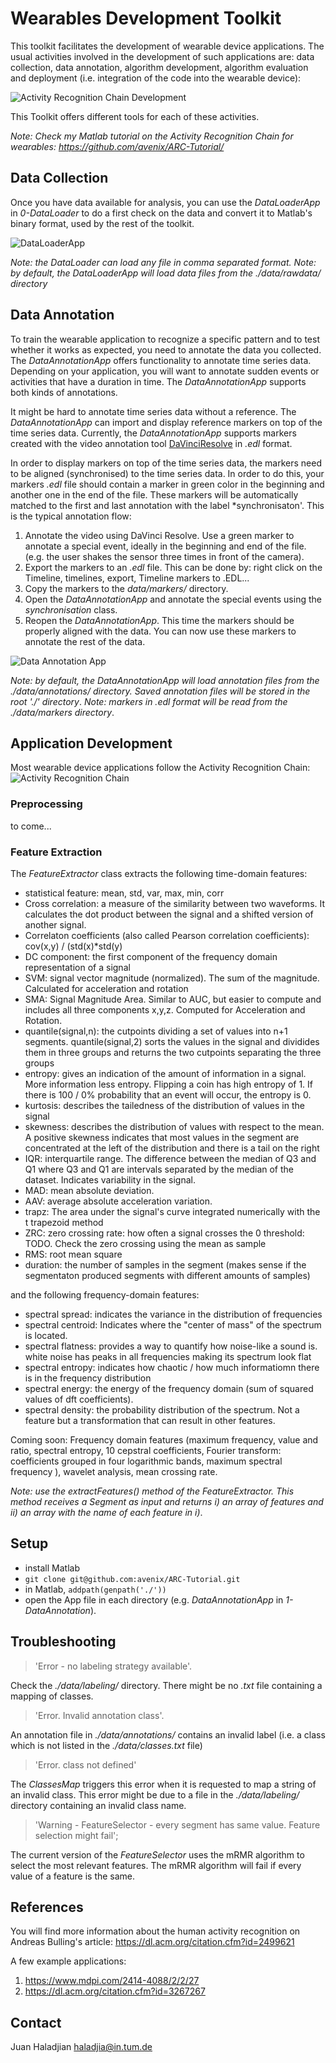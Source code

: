 # Wearables Development Toolkit

This toolkit facilitates the development of wearable device applications. The usual activities involved in the development of such applications are: data collection, data annotation, algorithm development, algorithm evaluation and deployment (i.e. integration of the code into the wearable device): 

![Activity Recognition Chain Development](images/ARCDevelopment.png)

 This Toolkit offers different tools for each of these activities.

*Note: Check my Matlab tutorial on the Activity Recognition Chain for wearables: <https://github.com/avenix/ARC-Tutorial/>*

## Data Collection

Once you have data available for analysis, you can use the *DataLoaderApp* in *0-DataLoader* to do a first check on the data and convert it to Matlab's binary format, used by the rest of the toolkit. 

![DataLoaderApp](images/0-DataLoaderApp.png)

*Note: the DataLoader can load any file in comma separated format.*
*Note: by default, the DataLoaderApp will load data files from the ./data/rawdata/ directory*

## Data Annotation

To train the wearable application to recognize a specific pattern and to test whether it works as expected, you need to annotate the data you collected. The *DataAnnotationApp* offers functionality to annotate time series data.  Depending on your application, you will want to annotate sudden events or activities that have a duration in time. The *DataAnnotationApp* supports both kinds of annotations.

It might be hard to annotate time series data without a reference. The *DataAnnotationApp* can import and display reference markers on top of the time series data. Currently, the *DataAnnotationApp* supports markers created with the video annotation tool [DaVinciResolve](https://www.blackmagicdesign.com/products/davinciresolve/) in *.edl* format.

In order to display markers on top of the time series data, the markers need to be aligned (synchronised) to the time series data. In order to do this, your markers *.edl* file should contain a marker in green color in the beginning and another one in the end of the file. These markers will be automatically matched to the first and last annotation with the label *synchronisaton'. This is the typical annotation flow:

1. Annotate the video using DaVinci Resolve. Use a green marker to annotate a special event, ideally in the beginning and end of the file. (e.g. the user shakes the sensor three times in front of the camera).
2. Export the markers to an *.edl* file. This can be done by: right click on the Timeline, timelines, export, Timeline markers to .EDL...
3. Copy the markers to the *data/markers/* directory.
4. Open the *DataAnnotationApp* and annotate the special events using the *synchronisation* class.
5. Reopen the *DataAnnotationApp*. This time the markers should be properly aligned with the data. You can now use  these markers to annotate the rest of the data.

![Data Annotation App](images/1-DataAnnotationApp.png)

*Note: by default, the DataAnnotationApp will load annotation files from the ./data/annotations/ directory. Saved annotation files will be stored in the root './' directory*.
*Note: markers in .edl format will be read from the ./data/markers directory*.

## Application Development

Most wearable device applications follow the Activity Recognition Chain:
![Activity Recognition Chain](images/ARC.png)

### Preprocessing
to come...

### Feature Extraction

The *FeatureExtractor* class extracts the following time-domain features:

- statistical feature: mean, std, var, max, min, corr 
- Cross correlation: a measure of the similarity between two waveforms. It
calculates the dot product between the signal and a shifted version of
another signal.
- Correlaton coefficients (also called Pearson correlation coefficients): cov(x,y) / (std(x)*std(y)
- DC component: the first component of the frequency domain representation
of a signal
- SVM: signal vector magnitude (normalized). The sum of the magnitude. Calculated for
acceleration and rotation
- SMA: Signal Magnitude Area. Similar to AUC, but easier to compute and
includes all three components x,y,z. Computed for Acceleration and
Rotation.
- quantile(signal,n): the cutpoints dividing a set of values into n+1 segments.
quantile(signal,2) sorts the values in the signal and dividides them in three groups
and returns the two cutpoints separating the three groups
- entropy: gives an indication of the amount of information in a signal.
More information less entropy. Flipping a coin has high entropy of 1. If there
is 100 / 0% probability that an event will occur, the entropy is 0.
- kurtosis: describes the tailedness of the distribution of values in the
signal
- skewness: describes the distribution of values with respect to the mean. A
positive skewness indicates that most values in the segment are concentrated at
the left of the distribution and there is a tail on the right
- IQR: interquartile range. The difference between the median of Q3 and Q1 where Q3 and Q1 are
intervals separated by the median of the dataset. Indicates variability in
the signal.
- MAD: mean absolute deviation.
- AAV: average absolute acceleration variation.
- trapz: The area under the signal's curve integrated numerically with the t
trapezoid method
- ZRC: zero crossing rate: how often a signal crosses the 0 threshold:
TODO. Check the zero crossing using the mean as sample
- RMS: root mean square
- duration: the number of samples in the segment (makes sense if the segmentaton produced segments with different amounts of samples)

and the following frequency-domain features:

- spectral spread: indicates the variance in the distribution of
frequencies
- spectral centroid: Indicates where the "center of mass" of the spectrum is located.
- spectral flatness: provides a way to quantify how noise-like a sound is.
white noise has peaks in all frequencies making its spectrum look flat
- spectral entropy: indicates how chaotic / how much informatiomn there is
in the frequency distribution
- spectral energy: the energy of the frequency domain (sum of squared values of dft coefficients).
- spectral density: the probability distribution of the spectrum. Not a
feature but a transformation that can result in other features.

Coming soon: Frequency domain features (maximum frequency, value and ratio,
spectral entropy, 10 cepstral coefficients, Fourier transform: coefficients grouped in four logarithmic
bands, maximum spectral frequency ), wavelet analysis, mean crossing rate.

*Note: use the extractFeatures() method of the FeatureExtractor. This method receives a *Segment* as input and returns i) an array of features and ii) an array with the name of each feature in i)*.

## Setup
* install Matlab
* `git clone git@github.com:avenix/ARC-Tutorial.git`
* in Matlab, `addpath(genpath('./'))`
* open the App file in each directory (e.g. *DataAnnotationApp* in *1-DataAnnotation*).
 
 ## Troubleshooting

> 'Error - no labeling strategy available'.

Check the *./data/labeling/* directory. There might be no *.txt* file containing a mapping of classes.

> 'Error. Invalid annotation class'. 

An annotation file in *./data/annotations/* contains an invalid label (i.e. a class which is not listed in the *./data/classes.txt* file)  

> 'Error. class not defined'
 
 The *ClassesMap* triggers this error when it is requested to map a string of an invalid class. This error might be due to a file in the  *./data/labeling/* directory containing an invalid class name.
 
 > 'Warning - FeatureSelector - every segment has same value. Feature selection might fail';
 
 The current version of the *FeatureSelector* uses the mRMR algorithm to select the most relevant features. The mRMR algorithm will fail if every value of a feature is the same.
 
## References
You will find more information about the human activity recognition on Andreas Bulling's article: https://dl.acm.org/citation.cfm?id=2499621

A few example applications:
1. https://www.mdpi.com/2414-4088/2/2/27
2. https://dl.acm.org/citation.cfm?id=3267267

## Contact
Juan Haladjian
haladjia@in.tum.de
